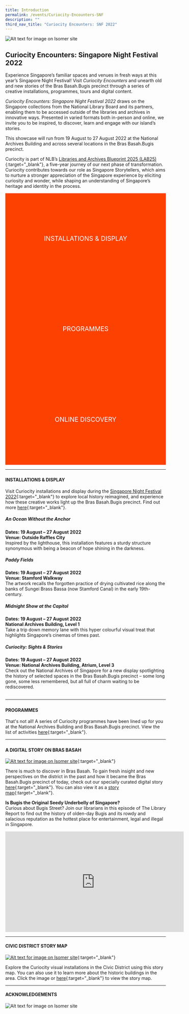 ```yaml
---
title: Introduction
permalink: /events/Curiocity-Encounters-SNF
description: ""
third_nav_title: "Curiocity Encounters: SNF 2022"
---
```

<style type="text/css">
	/* Click Box */
.clickbox { display: block; position: relative; width: 100%; padding-bottom: 56.25%; background-color: transparent; }
.clickbox span { padding: .5rem; }
.clickbox a { position: absolute; display: flex; width: 100%; height: 100%; align-items: center; justify-content: center; font-size: 1.25rem; text-align: center; text-decoration: none; text-transform: uppercase; }
.clickbox a:focus,
.clickbox a:hover { text-decoration: none; }

/* Orange */
.clickbox.is-orange { background-color: #FD4101; color: #FFFFFF; }
.clickbox.is-orange a { color: #FFFFFF; }
.clickbox.is-orange a:focus,
.clickbox.is-orange a:hover { background-color: #F3B69E; color: #000000; }	
</style>

![Alt text for image on Isomer site](/images/CuriocityShowcasePPwebtopbanner.jpg)
## **Curiocity Encounters: Singapore Night Festival 2022**
Experience Singapore’s familiar spaces and venues in fresh ways at this year’s Singapore Night Festival! Visit *Curiocity Encounters* and unearth old and new stories of the Bras Basah.Bugis precinct through a series of creative installations, programmes, tours and digital content.

*Curiocity Encounters: Singapore Night Festival 2022* draws on the Singapore collections from the National Library Board and its partners, enabling them to be accessed outside of the libraries and archives in innovative ways. Presented in varied formats both in-person and online, we invite you to be inspired, to discover, learn and engage with our island’s stories.

This showcase will run from 19 August to 27 August 2022 at the National Archives Building and across several locations in the Bras Basah.Bugis precinct.

Curiocity is part of NLB’s [Libraries and Archives Blueprint 2025 (LAB25)](https://www.nlb.gov.sg/WhoWeAre/AboutUs/AboutLAB25.aspx){:target="_blank"}, a five-year journey of our next phase of transformation. Curiocity contributes towards our role as Singapore Storytellers, which aims to nurture a stronger appreciation of the Singapore experience by eliciting curiosity and wonder, while shaping an understanding of Singapore’s heritage and identity in the process.
<br>
<div class="row is-multiline">
  <div class="col is-one-half">
    <div class="clickbox is-orange">
      <a href="#installations">
        <span>Installations & Display</span>
      </a>
    </div>
  </div>
  <div class="col is-one-half">
    <div class="clickbox is-orange">
      <a href="#programmes">
        <span>Programmes</span>
      </a>
    </div>
  </div>
	<div class="col is-one-half">
    <div class="clickbox is-orange">
      <a href="#onlinecontent">
        <span>Online Discovery</span>
      </a>
    </div>
  </div>
  </div>

___
<h5 class="margin--bottom--lg" id="installations"></h5>

#### **INSTALLATIONS & DISPLAY**
Visit Curiocity installations and display during the [Singapore Night Festival 2022](https://www.nightfestival.gov.sg){:target="_blank"} to explore local history reimagined, and experience how these creative works light up the Bras Basah.Bugis precinct. Find out more [here](/events/curiocity-encounters-snf/installations){:target="_blank"}.

##### **An Ocean Without the Anchor**
**Dates: 19 August – 27 August 2022**
<br>**Venue: Outside Raffles City**
<br>Inspired by the lighthouse, this installation features a sturdy structure synonymous with being a beacon of hope shining in the darkness.
<br>
##### **Paddy Fields**
**Dates: 19 August – 27 August 2022**
<br>**Venue: Stamford Walkway**
<br>The artwork recalls the forgotten practice of drying cultivated rice along the banks of Sungei Brass Bassa (now Stamford Canal) in the early 19th-century.
<br>
##### **Midnight Show at the Capitol**
**Dates: 19 August – 27 August 2022**
<br>**National Archives Building, Level 1**
<br>Take a trip down memory lane with this hyper colourful visual treat that highlights Singapore’s cinemas of times past.
<br>
##### **Curiocity: Sights & Stories**
**Dates: 19 August – 27 August 2022**
<br>**Venue: National Archives Building, Atrium, Level 3**
<br>Check out the National Archives of Singapore for a new display spotlighting the history of selected spaces in the Bras Basah.Bugis precinct – some long gone, some less remembered, but all full of charm waiting to be rediscovered. 
<br>
<br>
________
<h5 class="margin--bottom--lg" id="programmes"></h5>

#### **PROGRAMMES**
That's not all! A series of Curiocity programmes have been lined up for you at the National Archives Building and Bras Basah.Bugis precinct. View the list of activities [here](/events/curiocity-encounters-snf/programmes){:target="_blank"}.

________
<h5 class="margin--bottom--lg" id="onlinecontent"></h5>

#### **A DIGITAL STORY ON BRAS BASAH**

[![Alt text for image on Isomer site](/images/bb-showcase-cover-dg.png)](/singapore-visualised/digital-stories/bb-intro){:target="_blank"}

There is much to discover in Bras Basah. To gain fresh insight and new perspectives on the district in the past and how it became the Bras Basah.Bugis precinct of today, check out our specially curated digital story [here](/singapore-visualised/digital-stories/bb-intro){:target="_blank"}. You can also view it as a [story map](https://go.gov.sg/vigaqf){:target="_blank"}.

**Is Bugis the Original Seedy Underbelly of Singapore?**
<br>Curious about Bugis Street? Join our librarians in this episode of The Library Report to find out the history of olden-day Bugis and its rowdy and salacious reputation as the hottest place for entertainment, legal and illegal in Singapore.

<iframe width="560" height="315" src="https://www.youtube.com/embed/7u8uNHRJ1HM" title="YouTube video player" frameborder="0" allow="accelerometer; autoplay; clipboard-write; encrypted-media; gyroscope; picture-in-picture" allowfullscreen></iframe>

________

#### **CIVIC DISTRICT STORY MAP**

[![Alt text for image on Isomer site](/images/storymap-image-civic-district.png)](https://go.gov.sg/lcy3re){:target="_blank"}

Explore the Curiocity visual installations in the Civic District using this story map. You can also use it to learn more about the historic buildings in the area. Click the image or [here](https://go.gov.sg/lcy3re){:target="_blank"} to view the story map.

________

#### **ACKNOWLEDGEMENTS**

![Alt text for image on Isomer site](/images/CuriocityShowcasePPLogos2.jpg)